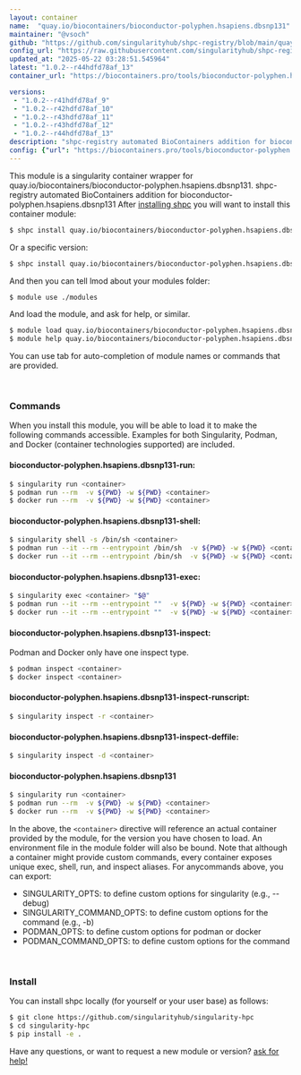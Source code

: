 ```yaml
---
layout: container
name:  "quay.io/biocontainers/bioconductor-polyphen.hsapiens.dbsnp131"
maintainer: "@vsoch"
github: "https://github.com/singularityhub/shpc-registry/blob/main/quay.io/biocontainers/bioconductor-polyphen.hsapiens.dbsnp131/container.yaml"
config_url: "https://raw.githubusercontent.com/singularityhub/shpc-registry/main/quay.io/biocontainers/bioconductor-polyphen.hsapiens.dbsnp131/container.yaml"
updated_at: "2025-05-22 03:28:51.545964"
latest: "1.0.2--r44hdfd78af_13"
container_url: "https://biocontainers.pro/tools/bioconductor-polyphen.hsapiens.dbsnp131"

versions:
 - "1.0.2--r41hdfd78af_9"
 - "1.0.2--r42hdfd78af_10"
 - "1.0.2--r43hdfd78af_11"
 - "1.0.2--r43hdfd78af_12"
 - "1.0.2--r44hdfd78af_13"
description: "shpc-registry automated BioContainers addition for bioconductor-polyphen.hsapiens.dbsnp131"
config: {"url": "https://biocontainers.pro/tools/bioconductor-polyphen.hsapiens.dbsnp131", "maintainer": "@vsoch", "description": "shpc-registry automated BioContainers addition for bioconductor-polyphen.hsapiens.dbsnp131", "latest": {"1.0.2--r44hdfd78af_13": "sha256:9cb913b2c7b6ef422f17712d3f81bce41402ff282cdf44baf161b0a22be462a1"}, "tags": {"1.0.2--r41hdfd78af_9": "sha256:3868cfc91b29b7a379f1d2a93395273367a2bae06dfc555a2ca1357d34633949", "1.0.2--r42hdfd78af_10": "sha256:4e008e69c2ca355972813fc0a135dedaebb690f00f13f3185f867d8ca8454ae7", "1.0.2--r43hdfd78af_11": "sha256:e638024460b64df358ac3a24a03e9c105288cf1f02bfe444b6e101c64dbecfea", "1.0.2--r43hdfd78af_12": "sha256:3c66cf546039496ee09010229a817e00510f06a302797fd67f72cdd839cb4bbd", "1.0.2--r44hdfd78af_13": "sha256:9cb913b2c7b6ef422f17712d3f81bce41402ff282cdf44baf161b0a22be462a1"}, "docker": "quay.io/biocontainers/bioconductor-polyphen.hsapiens.dbsnp131"}
---
```


This module is a singularity container wrapper for quay.io/biocontainers/bioconductor-polyphen.hsapiens.dbsnp131.
shpc-registry automated BioContainers addition for bioconductor-polyphen.hsapiens.dbsnp131
After [installing shpc](#install) you will want to install this container module:


```bash
$ shpc install quay.io/biocontainers/bioconductor-polyphen.hsapiens.dbsnp131
```

Or a specific version:

```bash
$ shpc install quay.io/biocontainers/bioconductor-polyphen.hsapiens.dbsnp131:1.0.2--r44hdfd78af_13
```

And then you can tell lmod about your modules folder:

```bash
$ module use ./modules
```

And load the module, and ask for help, or similar.

```bash
$ module load quay.io/biocontainers/bioconductor-polyphen.hsapiens.dbsnp131/1.0.2--r44hdfd78af_13
$ module help quay.io/biocontainers/bioconductor-polyphen.hsapiens.dbsnp131/1.0.2--r44hdfd78af_13
```

You can use tab for auto-completion of module names or commands that are provided.

<br>

### Commands

When you install this module, you will be able to load it to make the following commands accessible.
Examples for both Singularity, Podman, and Docker (container technologies supported) are included.

#### bioconductor-polyphen.hsapiens.dbsnp131-run:

```bash
$ singularity run <container>
$ podman run --rm  -v ${PWD} -w ${PWD} <container>
$ docker run --rm  -v ${PWD} -w ${PWD} <container>
```

#### bioconductor-polyphen.hsapiens.dbsnp131-shell:

```bash
$ singularity shell -s /bin/sh <container>
$ podman run --it --rm --entrypoint /bin/sh  -v ${PWD} -w ${PWD} <container>
$ docker run --it --rm --entrypoint /bin/sh  -v ${PWD} -w ${PWD} <container>
```

#### bioconductor-polyphen.hsapiens.dbsnp131-exec:

```bash
$ singularity exec <container> "$@"
$ podman run --it --rm --entrypoint ""  -v ${PWD} -w ${PWD} <container> "$@"
$ docker run --it --rm --entrypoint ""  -v ${PWD} -w ${PWD} <container> "$@"
```

#### bioconductor-polyphen.hsapiens.dbsnp131-inspect:

Podman and Docker only have one inspect type.

```bash
$ podman inspect <container>
$ docker inspect <container>
```

#### bioconductor-polyphen.hsapiens.dbsnp131-inspect-runscript:

```bash
$ singularity inspect -r <container>
```

#### bioconductor-polyphen.hsapiens.dbsnp131-inspect-deffile:

```bash
$ singularity inspect -d <container>
```



#### bioconductor-polyphen.hsapiens.dbsnp131

```bash
$ singularity run <container>
$ podman run --rm  -v ${PWD} -w ${PWD} <container>
$ docker run --rm  -v ${PWD} -w ${PWD} <container>
```


In the above, the `<container>` directive will reference an actual container provided
by the module, for the version you have chosen to load. An environment file in the
module folder will also be bound. Note that although a container
might provide custom commands, every container exposes unique exec, shell, run, and
inspect aliases. For anycommands above, you can export:

 - SINGULARITY_OPTS: to define custom options for singularity (e.g., --debug)
 - SINGULARITY_COMMAND_OPTS: to define custom options for the command (e.g., -b)
 - PODMAN_OPTS: to define custom options for podman or docker
 - PODMAN_COMMAND_OPTS: to define custom options for the command

<br>

### Install

You can install shpc locally (for yourself or your user base) as follows:

```bash
$ git clone https://github.com/singularityhub/singularity-hpc
$ cd singularity-hpc
$ pip install -e .
```

Have any questions, or want to request a new module or version? [ask for help!](https://github.com/singularityhub/singularity-hpc/issues)
